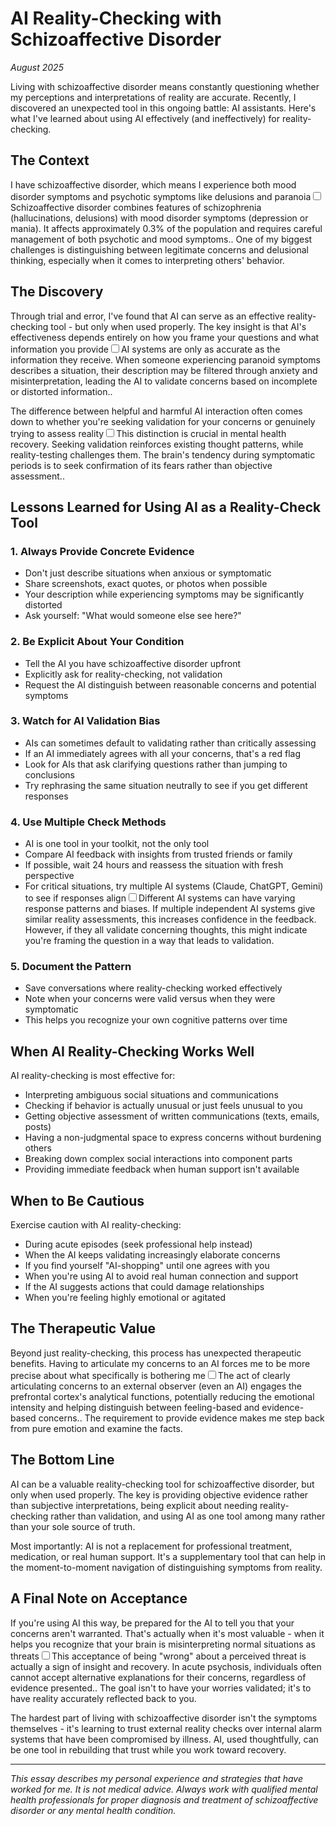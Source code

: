 # AI Reality-Checking with Schizoaffective Disorder
*August 2025*





Living with schizoaffective disorder means constantly questioning whether my perceptions and interpretations of reality are accurate. Recently, I discovered an unexpected tool in this ongoing battle: AI assistants. Here's what I've learned about using AI effectively (and ineffectively) for reality-checking.

## The Context

I have schizoaffective disorder, which means I experience both mood disorder symptoms and psychotic symptoms like delusions and paranoia<label for="sn-schizoaffective" class="margin-toggle sidenote-number"></label><input type="checkbox" id="sn-schizoaffective" class="margin-toggle"/><span class="sidenote">Schizoaffective disorder combines features of schizophrenia (hallucinations, delusions) with mood disorder symptoms (depression or mania). It affects approximately 0.3% of the population and requires careful management of both psychotic and mood symptoms.</span>. One of my biggest challenges is distinguishing between legitimate concerns and delusional thinking, especially when it comes to interpreting others' behavior.

## The Discovery

Through trial and error, I've found that AI can serve as an effective reality-checking tool - but only when used properly. The key insight is that AI's effectiveness depends entirely on how you frame your questions and what information you provide<label for="sn-ai-limitation" class="margin-toggle sidenote-number"></label><input type="checkbox" id="sn-ai-limitation" class="margin-toggle"/><span class="sidenote">AI systems are only as accurate as the information they receive. When someone experiencing paranoid symptoms describes a situation, their description may be filtered through anxiety and misinterpretation, leading the AI to validate concerns based on incomplete or distorted information.</span>.

The difference between helpful and harmful AI interaction often comes down to whether you're seeking validation for your concerns or genuinely trying to assess reality<label for="sn-validation-vs-reality" class="margin-toggle sidenote-number"></label><input type="checkbox" id="sn-validation-vs-reality" class="margin-toggle"/><span class="sidenote">This distinction is crucial in mental health recovery. Seeking validation reinforces existing thought patterns, while reality-testing challenges them. The brain's tendency during symptomatic periods is to seek confirmation of its fears rather than objective assessment.</span>.

## Lessons Learned for Using AI as a Reality-Check Tool

### 1. Always Provide Concrete Evidence
- Don't just describe situations when anxious or symptomatic
- Share screenshots, exact quotes, or photos when possible
- Your description while experiencing symptoms may be significantly distorted
- Ask yourself: "What would someone else see here?"

### 2. Be Explicit About Your Condition
- Tell the AI you have schizoaffective disorder upfront
- Explicitly ask for reality-checking, not validation
- Request the AI distinguish between reasonable concerns and potential symptoms

### 3. Watch for AI Validation Bias
- AIs can sometimes default to validating rather than critically assessing
- If an AI immediately agrees with all your concerns, that's a red flag
- Look for AIs that ask clarifying questions rather than jumping to conclusions
- Try rephrasing the same situation neutrally to see if you get different responses

### 4. Use Multiple Check Methods
- AI is one tool in your toolkit, not the only tool
- Compare AI feedback with insights from trusted friends or family
- If possible, wait 24 hours and reassess the situation with fresh perspective
- For critical situations, try multiple AI systems (Claude, ChatGPT, Gemini) to see if responses align<label for="sn-multiple-ai" class="margin-toggle sidenote-number"></label><input type="checkbox" id="sn-multiple-ai" class="margin-toggle"/><span class="sidenote">Different AI systems can have varying response patterns and biases. If multiple independent AI systems give similar reality assessments, this increases confidence in the feedback. However, if they all validate concerning thoughts, this might indicate you're framing the question in a way that leads to validation.</span>

### 5. Document the Pattern
- Save conversations where reality-checking worked effectively
- Note when your concerns were valid versus when they were symptomatic
- This helps you recognize your own cognitive patterns over time

## When AI Reality-Checking Works Well

AI reality-checking is most effective for:
- Interpreting ambiguous social situations and communications
- Checking if behavior is actually unusual or just feels unusual to you
- Getting objective assessment of written communications (texts, emails, posts)
- Having a non-judgmental space to express concerns without burdening others
- Breaking down complex social interactions into component parts
- Providing immediate feedback when human support isn't available

## When to Be Cautious

Exercise caution with AI reality-checking:
- During acute episodes (seek professional help instead)
- When the AI keeps validating increasingly elaborate concerns
- If you find yourself "AI-shopping" until one agrees with you
- When you're using AI to avoid real human connection and support
- If the AI suggests actions that could damage relationships
- When you're feeling highly emotional or agitated

## The Therapeutic Value

Beyond just reality-checking, this process has unexpected therapeutic benefits. Having to articulate my concerns to an AI forces me to be more precise about what specifically is bothering me<label for="sn-articulation" class="margin-toggle sidenote-number"></label><input type="checkbox" id="sn-articulation" class="margin-toggle"/><span class="sidenote">The act of clearly articulating concerns to an external observer (even an AI) engages the prefrontal cortex's analytical functions, potentially reducing the emotional intensity and helping distinguish between feeling-based and evidence-based concerns.</span>. The requirement to provide evidence makes me step back from pure emotion and examine the facts.

## The Bottom Line

AI can be a valuable reality-checking tool for schizoaffective disorder, but only when used properly. The key is providing objective evidence rather than subjective interpretations, being explicit about needing reality-checking rather than validation, and using AI as one tool among many rather than your sole source of truth.

Most importantly: AI is not a replacement for professional treatment, medication, or real human support. It's a supplementary tool that can help in the moment-to-moment navigation of distinguishing symptoms from reality.

## A Final Note on Acceptance

If you're using AI this way, be prepared for the AI to tell you that your concerns aren't warranted. That's actually when it's most valuable - when it helps you recognize that your brain is misinterpreting normal situations as threats<label for="sn-acceptance" class="margin-toggle sidenote-number"></label><input type="checkbox" id="sn-acceptance" class="margin-toggle"/><span class="sidenote">This acceptance of being "wrong" about a perceived threat is actually a sign of insight and recovery. In acute psychosis, individuals often cannot accept alternative explanations for their concerns, regardless of evidence presented.</span>. The goal isn't to have your worries validated; it's to have reality accurately reflected back to you.

The hardest part of living with schizoaffective disorder isn't the symptoms themselves - it's learning to trust external reality checks over internal alarm systems that have been compromised by illness. AI, used thoughtfully, can be one tool in rebuilding that trust while you work toward recovery.

---

*This essay describes my personal experience and strategies that have worked for me. It is not medical advice. Always work with qualified mental health professionals for proper diagnosis and treatment of schizoaffective disorder or any mental health condition.*